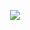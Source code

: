 <p align="center">
  <a href = "https://dirkwhoffmann.github.io/Moira"><img src="https://dirkwhoffmann.github.io/Moira/images/redirect3.png"></a>
</p>
